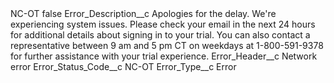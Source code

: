 <?xml version="1.0" encoding="UTF-8"?>
<CustomMetadata xmlns="http://soap.sforce.com/2006/04/metadata" xmlns:xsi="http://www.w3.org/2001/XMLSchema-instance" xmlns:xsd="http://www.w3.org/2001/XMLSchema">
    <label>NC-OT</label>
    <protected>false</protected>
    <values>
        <field>Error_Description__c</field>
        <value xsi:type="xsd:string">Apologies for the delay. We&apos;re experiencing system issues. Please check your email in the next 24 hours for additional details about signing in to your trial. You can also contact a representative between 9 am and 5 pm CT on weekdays at 1-800-591-9378  for further assistance with your trial experience.</value>
    </values>
    <values>
        <field>Error_Header__c</field>
        <value xsi:type="xsd:string">Network error</value>
    </values>
    <values>
        <field>Error_Status_Code__c</field>
        <value xsi:type="xsd:string">NC-OT</value>
    </values>
    <values>
        <field>Error_Type__c</field>
        <value xsi:type="xsd:string">Error</value>
    </values>
</CustomMetadata>
